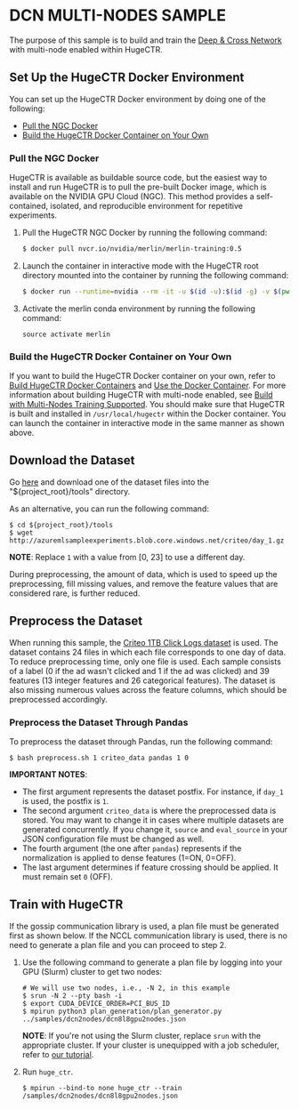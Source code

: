 # DCN MULTI-NODES SAMPLE #
The purpose of this sample is to build and train the [Deep & Cross Network](https://arxiv.org/pdf/1708.05123.pdf) with multi-node enabled within HugeCTR.

## Set Up the HugeCTR Docker Environment ##
You can set up the HugeCTR Docker environment by doing one of the following:
- [Pull the NGC Docker](#pull-the-ngc-docker)
- [Build the HugeCTR Docker Container on Your Own](#build-the-hugectr-docker-container-on-your-own)

### Pull the NGC Docker ###
HugeCTR is available as buildable source code, but the easiest way to install and run HugeCTR is to pull the pre-built Docker image, which is available on the NVIDIA GPU Cloud (NGC). This method provides a self-contained, isolated, and reproducible environment for repetitive experiments.

1. Pull the HugeCTR NGC Docker by running the following command:
   ```bash
   $ docker pull nvcr.io/nvidia/merlin/merlin-training:0.5
   ```
2. Launch the container in interactive mode with the HugeCTR root directory mounted into the container by running the following command:
   ```bash
   $ docker run --runtime=nvidia --rm -it -u $(id -u):$(id -g) -v $(pwd):/hugectr -w /hugectr nvcr.io/nvidia/merlin/merlin-training:0.5
   ```  
3. Activate the merlin conda environment by running the following command:  
   ```shell.
   source activate merlin
   ```  

### Build the HugeCTR Docker Container on Your Own ###
If you want to build the HugeCTR Docker container on your own, refer to [Build HugeCTR Docker Containers](../../tools/dockerfiles#build-container-for-model-training) and [Use the Docker Container](../docs/mainpage.md#use-docker-container). For more information about building HugeCTR with multi-node enabled, see [Build with Multi-Nodes Training Supported](../docs/mainpage.md#build-with-multi-nodes-training-supported). You should make sure that HugeCTR is built and installed in `/usr/local/hugectr` within the Docker container. You can launch the container in interactive mode in the same manner as shown above.

## Download the Dataset ##
Go [here](https://ailab.criteo.com/download-criteo-1tb-click-logs-dataset/) and download one of the dataset files into the "${project_root}/tools" directory. 

As an alternative, you can run the following command:
```
$ cd ${project_root}/tools
$ wget http://azuremlsampleexperiments.blob.core.windows.net/criteo/day_1.gz
```

**NOTE**: Replace `1` with a value from [0, 23] to use a different day.

During preprocessing, the amount of data, which is used to speed up the preprocessing, fill missing values, and remove the feature values that are considered rare, is further reduced.

## Preprocess the Dataset ##
When running this sample, the [Criteo 1TB Click Logs dataset](https://ailab.criteo.com/download-criteo-1tb-click-logs-dataset/) is used. The dataset contains 24 files in which each file corresponds to one day of data. To reduce preprocessing time, only one file is used. Each sample consists of a label (0 if the ad wasn't clicked and 1 if the ad was clicked) and 39 features (13 integer features and 26 categorical features). The dataset is also missing numerous values across the feature columns, which should be preprocessed accordingly.

### Preprocess the Dataset Through Pandas ####
To preprocess the dataset through Pandas, run the following command:
```shell
$ bash preprocess.sh 1 criteo_data pandas 1 0
```

**IMPORTANT NOTES**: 
- The first argument represents the dataset postfix. For instance, if `day_1` is used, the postfix is `1`.
- The second argument `criteo_data` is where the preprocessed data is stored. You may want to change it in cases where multiple datasets are generated concurrently. If you change it, `source` and `eval_source` in your JSON configuration file must be changed as well.
- The fourth argument (the one after `pandas`) represents if the normalization is applied to dense features (1=ON, 0=OFF).
- The last argument determines if feature crossing should be applied. It must remain set `0` (OFF).

## Train with HugeCTR ##
If the gossip communication library is used, a plan file must be generated first as shown below. If the NCCL communication library is used, there is no need to generate a plan file and you can proceed to step 2. 

1. Use the following command to generate a plan file by logging into your GPU (Slurm) cluster to get two nodes: 
   ```shell
   # We will use two nodes, i.e., -N 2, in this example
   $ srun -N 2 --pty bash -i
   $ export CUDA_DEVICE_ORDER=PCI_BUS_ID
   $ mpirun python3 plan_generation/plan_generator.py ../samples/dcn2nodes/dcn8l8gpu2nodes.json
   ```
   **NOTE**: If you're not using the Slurm cluster, replace `srun` with the appropriate cluster. If your cluster is unequipped 
   with a job scheduler, refer to [our tutorial](../tutorial/multinode-training/README.md/).

2. Run `huge_ctr`.
   ```shell
   $ mpirun --bind-to none huge_ctr --train /samples/dcn2nodes/dcn8l8gpu2nodes.json
   ```
